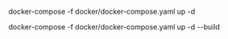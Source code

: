 docker-compose -f docker/docker-compose.yaml up -d 

docker-compose -f docker/docker-compose.yaml up -d --build
